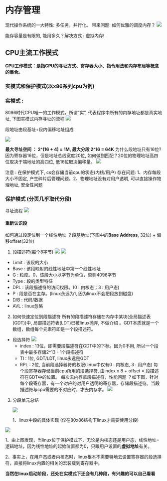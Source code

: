 # 内存管理
现代操作系统的一大特性: 多任务，并行化。
带来问题: 如何优雅的调度内存？
![][image-1]

能存容量是有限的, 能用多久？解决方式 : 虚拟内存!
## CPU主流工作模式
**CPU工作模式：是指CPU的寻址方式、寄存器大小、指令用法和内存布局等概念的集合。**
### 实模式和保护模式(以x86系列cpu为例)
### 实模式 :
8086时代CPU唯一的工作模式，所谓”实”, 代表程序中所有的内存地址都是真实地址, 下图实模式内存寻址的流程
![][image-2]

段地址由段基址+段内偏移地址组成

![][image-3]

**最大寻址空间 ： 2^(16  + 4) = 1M, 最大分段 2^16 = 64K**
为什么段地址只有16位? 因为寄存器16位，但是地址总线宽度20位, 如何做到匹配？20位的物理地址高四位取决于端地址的高四位, 低16位取决偏移量。
![][image-4]

注意 : 在保护模式下, cs会存储当前cpu的状态(内核/用户)
存在问题: 1、内存每段大小不固定, 产生碎片后管理问题。2、物理地址没有对用户透明, 可以直接操作物理地址, 安全性问题
### 保护模式 (分页几乎取代分段)
寻址流程
![][image-5]
#### 重新认识段
如何通过段定位到一个线性地址 ？段基地址(下图中的**Base Address**, 32位) + 偏移offset(32位)
1. 段描述符(每个8字节)
 ![][image-6] ![][image-7]
- Limit : 该段的大小
-  Base : 该段映射的线性地址中第一个线性地址
- G : 粒度。0，该段大小以字节为单位，否则4096字节
- Type : 段的类型特征
- DPL : 该段描述符的访问权限。(0 : 内核态；3 : 用户态)
- P : 段是否在主存。(linux永远为1, 因为linux不会把段放到磁盘)
- D/B : 代码/数据
- AVL : linux忽略
2. 如何快速定位到段描述符
	所有的段描述符存储在内存中某块(全局描述表(GDT))中, 局部描述符表(LDT)已被linux抛弃, 不做介绍 。GDT本质就是一个数组，数组每个元素符即是一个段描述符。
- 段选择符
 ![][image-8]
    - index : 13位，即需要段描述符在GDT中的下标。因为0不用, 所以一个段表中最多存储2^13 - 1个段描述符
    - TI : 1位, GDT/LDT, linux永远是GDT
    - RPL : 2位, 当前段选择器符的权限(linux中仅有0 : 内核态, 3 : 用户态)
    每个段寄存器存储当前cpu所用的段选择符, 由index x 8 + offset = 段描述符在GDT中的位置。
    每次去内存拿段描述符，性能问题 ？如下图，针对每个段寄存器，有一个对应的对用户透明的寄存器，存储段描述符。当段描述符与cpu需要的不对应时，才去内存拿。
![][image-9]
  
3. 分段单元总结

	![][image-10]

	1、linux中段的具体实现 (仅在80x86结构下linux才需要使用分段)

![][image-11]

1、由上图发现，当linux位于保护模式下，无论是内核态还是用户态，线性地址=逻辑地址，因为线性地址的起始位置都为0，只跟用户设置的**虚拟地址**有关。

2、事实上，在用户态或者内核态时，linux根本不需要特地去设置寄存器的段选择符，直接将linux内置的相关的宏装载到寄存器中。

**当然在linux启动阶段，还处在实模式下还会有几种段，有兴趣的可以自己看看**

[image-1]:	pic/1.png
[image-2]:	pic/2.png
[image-3]:	pic/3.png
[image-4]:	pic/4.png
[image-5]:	pic/5.png
[image-6]:	pic/6.png
[image-7]:	pic/7.png
[image-8]:	pic/8.png
[image-9]:	pic/9.png
[image-10]:	pic/10.png
[image-11]:	pic/11.png
